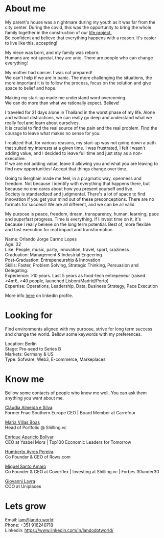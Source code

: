 # About me
My parent's house was a nightmare during my youth as it was far from the city center. During the covid, this was the opportunity to bring the whole family together in the construction of our <a href="https://www.instagram.com/epicoshouse/">life project.</a> <br>
Be confident and believe that everything happens with a reason. It's easier to live like this, accepting!

My niece was born, and my family was reborn. <br>
Humans are not special, they are unic. There are people who can change everything!

My mother had cancer. I was not prepared!<br>
We can't help if we are in panic. The more challenging the situations, the more important it is to follow the process, focus on the solution and give space to belief and hope.

Making my start-up made me understand word overcoming.<br>
We can do more than what we rationally expect. Believe!

I traveled for 21 days alone in Thailand in the worst phase of my life. Alone and without distractions, we can really go deep and understand what we really feel and learn about ourselves.<br>
It is crucial to find the real source of the pain and the real problem. Find the courage to leave what makes no sense for you.

I realized that, for various reasons, my start-up was not going down a path that suited my interests at a given time. I was frustrated, I felt I wasn't adding value, and I decided to leave full time and just stay as a non-executive.<br>
If we are not adding value, leave it allowing you and what you are leaving to find new opportunities! Accept that things change over time.

Going to Berghain made me feel, in a pragmatic way, openness and freedom. Not because I identify with everything that happens there, but because no one cares about how you present yourself and live.<br>
Society is standardized and judgmental. There's a lot of space to find innovation if you get your mind out of these preconceptions. There are no formats for success! We are all different, and we can be all valid.

My purpose is peace, freedom, dream, transparency, human, learning, pace and superfast progress. Time is everything. If I invest time on it, it's because I really believe on the long term potential. Best of, more flexible and fast execution for real impact and transformation.

Name: Orlando Jorge Carmo Lopes <br> 
Age: 32 <br>
Like: People, music, party, innovation, travel, sport, craziness <br>
Graduation: Management & Industrial Engeering <br>
Post-Graduation: Entrepeneurship & Innovation <br>
Skills: Faster, Problem Solving, Strategic Thinking, Persuasion and Delegating. <br>
Experience: >10 years. Last 5 years as food-tech entrepeneur (raised >4m€, >40 people, launched Lisbon/Madrid/Porto) <br>
Expertise: Operations, Leadership, Data, Business Strategy, Pace Execution

More info <a href="https://www.linkedin.com/in/landodotworld/">here</a> on linkedin profile.

# Looking for
Find environments aligned with my purpose, strive for long term success and change the world. Bellow some keywords with my preferences.

Location: Berlin <br>
Stage: Pre-seed to Series B <br>
Markets: Germany & US <br>
Type: Sofware, Web3, E-commerce, Markeplaces <br>

# Know me
Bellow some contacts of people who know me well. You can ask them anything you want about me.

<a href="https://www.linkedin.com/in/claudia-almeidasilva/">Cláudia Almeida e Silva</a> <br>
Former Fnac Southern Europe CEO | Board Member at Carrefour

<a href="https://www.linkedin.com/in/mariapvillasboas//">Maria Villas Boas</a> <br>
Head of Portfolio @ Shilling.vc

<a href="https://www.linkedin.com/in/enriqueapariciobolivar/">Enrique Aparicio Bolívar</a> <br>
CEO at Ysabel Mora | Top100 Economic Leaders for Tomorrow

<a href="https://www.linkedin.com/in/humbertoayrespereira/">Humberto Ayres Pereira</a> <br>
Co Founder & CEO of Rows.com

<a href="https://www.linkedin.com/in/miguelsantoamaro/">Miguel Santo Amaro</a> <br>
Co Founder & CEO at Coverflex | Investing at Shilling.vc | Forbes 30under30

<a href="https://www.linkedin.com/in/giovanni-lavra-12b40457/">Giovanni Lavra</a> <br>
COO at Uniplaces



# Lets grow
Email: iam@lando.world <br>
Phone: +351 916240718 <br>
Linkedin: https://www.linkedin.com/in/landodotworld/









